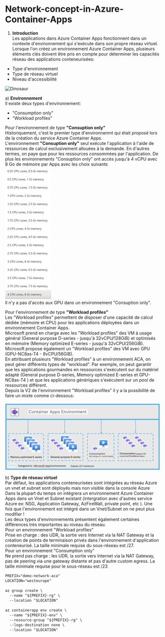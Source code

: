 # Network-concept-in-Azure-Container-Apps
1. __Introduction__ </br>
Les applications dans Azure Container Apps fonctionnent dans un contexte d'environnement qui s'exécute dans son propre réseau virtuel. Lorsque l'on créez un environnement Azure Container Apps, plusieurs éléments clés doivent être pris en compte pour déterminer les capacités réseau des applications conteneurisées:
- Type d'environnement
- Type de réseau virtuel
- Niveau d'accessibilité

<img src="https://learn.microsoft.com/en-us/azure/container-apps/media/environments/azure-container-apps-environments.png" alt="Dinosaur" />

a) __Environnement__<br>
Il existe deux types d'environnement:
- "Consumption only"
- "Workload profiles"


Pour l'environnement de type __"Consuption only"__<br>
Historiquement, c'est le premier type d'environnemnt qui était proposé lors de la création du service Azure Container Apps.<br>
L'environnement __"Consuption only"__ seul exécute l'application à l'aide de ressources de calcul exclusivement allouées à la demande. En d'autres termes, on paye que pour les ressources consommées par l'application. De plus les environnements "Consuption only" ont accès jusqu'à 4 vCPU avec 8 Go de mémoire par Apps avec les choix suivants<br>
<img width='150' src='./images/img-00.png'/><br>
Il n'y a pas d'accès aux GPU dans un environnement "Consuption only".


Pour l'environnement de  type __"Workload profiles"__<br>
Les "Workload profiles" permettent de disposer d'une capacité de calcul dédiée (mémoire et CPU) pour les applications déployées dans un environnement Container Apps.<br>
Microsoft prend en charge avec les "Workload profiles" des VM à usage général (General purpose D-series - jusqu'à 32vCPU/128GiB) et optimisés en mémoire (Memory optimized E-series - jusqu'à 32vCPU/256GiB). Microsoft propose également un "Workload profiles" des VM avec GPU (GPU-NC8as-T4 - 8vCPU/56GiB).<br>
En attribuant plusieurs "Workload profiles" à un environnement ACA, on peut gérer différents types de "workload". Par exemple, on peut garantir que les applications gourmandes en ressources s'exécutent sur du matériel adapté (General purpose D-series, Memory optimized E-series et GPU-NC8as-T4 ) et que les applications génériques s'exécutent sur un pool de ressources différent.<br>
Depuis la V2 de l'environnement "Workload profiles" il y a la possibilité de faire un mixte comme ci-dessous:<br><br>
<img src='./images/img-01-1.png'/><br>

b) __Type de réseau virtuel__<br>
Par défaut, les applications conteneurisées sont intégrées au réseau Azure un vnet et subnet sont déployés mais non visible dans la console Azure<br>
Dans la plupart du temps on intègrera un environnement Azure Container Apps dans un Vnet et Subnet existant (intergration avec d'autres service Azure ex: NSG, Application Gateway, AzFireWall, private point, etc ). Une fois que l'environnement est intégré dans un Vnet/Subnet on ne peut plus modifier !<br>
Les deux types d'environnements présentent également certaines différences très importantes au niveau du réseau.<br>
Pour un environnement "Workload profiles"<br>
Prise en charge :  des UDR, la sortie vers Internet via la NAT Gateway et la création de points de terminaison privés dans l'environnement d'application conteneurisé. La taille minimale requise du sous-réseau est /27.<br>
Pour un environnement "Consumption only"<br>
Ne prend pas charge : les UDR, la sortie vers Internet via la NAT Gateway, pas de peering via une gateway distante et pas d'autre custom egress. La taille minimale requise pour le sous-réseau est /23











```
PREFIX="demo-network-aca"
LOCATION="westeurope"

az group create \
  --name "${PREFIX}-rg" \
  --location "$LOCATION"

az containerapp env create \
  --name "${PREFIX}-env" \
  --resource-group "${PREFIX}-rg" \
  --logs-destination none \
  --location "$LOCATION"

```





